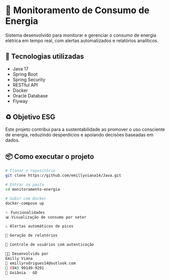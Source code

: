 # 🔌 Monitoramento de Consumo de Energia

Sistema desenvolvido para monitorar e gerenciar o consumo de energia elétrica em tempo real, com alertas automatizados e relatórios analíticos.

## 🚀 Tecnologias utilizadas
- Java 17
- Spring Boot
- Spring Security
- RESTful API
- Docker
- Oracle Database
- Flyway

## ♻️ Objetivo ESG
Este projeto contribui para a sustentabilidade ao promover o uso consciente de energia, reduzindo desperdícios e apoiando decisões baseadas em dados.

## 📦 Como executar o projeto

```bash
# Clonar o repositório
git clone https://github.com/emillyviana14/Java.git

# Entrar na pasta
cd monitoramento-energia

# Subir com Docker
docker-compose up

✨ Funcionalidades
📊 Visualização de consumo por setor

⚠️ Alertas automáticos de picos

🧾 Geração de relatórios

👥 Controle de usuários com autenticação

👩‍💻 Desenvolvido por
Emilly Viana
📧 emillyrodrigues14@outlook.com
📱 (94) 99149-9201
📍 Goiânia - GO
